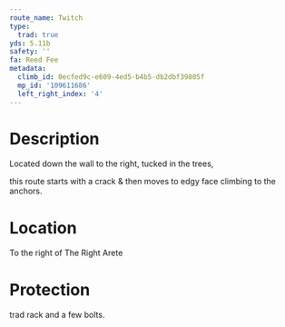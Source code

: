 ```yaml
---
route_name: Twitch
type:
  trad: true
yds: 5.11b
safety: ''
fa: Reed Fee
metadata:
  climb_id: 0ecfed9c-e609-4ed5-b4b5-db2dbf39805f
  mp_id: '109611686'
  left_right_index: '4'
---
```

# Description
Located down the wall to the right, tucked in the trees,

this route starts with a crack & then moves to edgy face climbing to the anchors.

# Location
To the right of The Right Arete

# Protection
trad rack and a few bolts.
